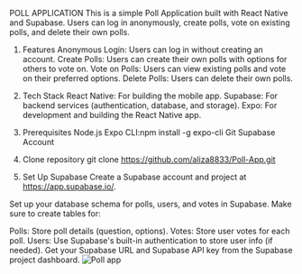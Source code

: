 POLL APPLICATION
This is a simple Poll Application built with React Native and Supabase. Users can log in anonymously, create polls, vote on existing polls, and delete their own polls.
1) Features
Anonymous Login: Users can log in without creating an account.
Create Polls: Users can create their own polls with options for others to vote on.
Vote on Polls: Users can view existing polls and vote on their preferred options.
Delete Polls: Users can delete their own polls.

2) Tech Stack
React Native: For building the mobile app.
Supabase: For backend services (authentication, database, and storage).
Expo: For development and building the React Native app.

3) Prerequisites
   Node.js
   Expo CLI:npm install -g expo-cli
   Git
   Supabase Account
   
5) Clone repository
   git clone https://github.com/aliza8833/Poll-App.git

6) Set Up Supabase
Create a Supabase account and project at https://app.supabase.io/.

Set up your database schema for polls, users, and votes in Supabase. Make sure to create tables for:

Polls: Store poll details (question, options).
Votes: Store user votes for each poll.
Users: Use Supabase's built-in authentication to store user info (if needed).
Get your Supabase URL and Supabase API key from the Supabase project dashboard.
![Poll app]()

